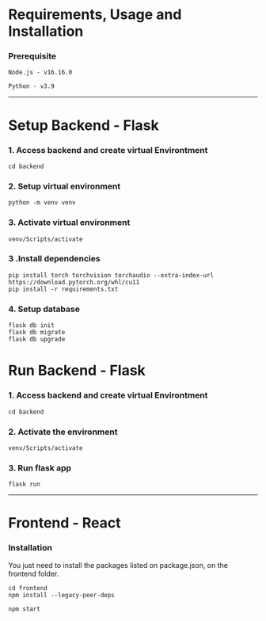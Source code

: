 # Requirements, Usage and Installation

### Prerequisite
```Node.js - v16.16.0```

```Python - v3.9```

---------------------------------------------------------------------------------------
<h1>Setup Backend - Flask</h1>

### 1. Access backend and create virtual Environtment
   
```cd backend```

### 2. Setup virtual environment

```python -m venv venv```
 
### 3. Activate virtual environment

```venv/Scripts/activate```

### 3 .Install dependencies

```
pip install torch torchvision torchaudio --extra-index-url https://download.pytorch.org/whl/cu11
pip install -r requirements.txt
```

### 4. Setup database

```
flask db init
flask db migrate
flask db upgrade
```

<h1>Run Backend - Flask</h1>

### 1. Access backend and create virtual Environtment
   
```cd backend```

### 2. Activate the environment

```venv/Scripts/activate```

### 3. Run flask app

```flask run```

-------------------------------------------------------------------------------------------------------------------
<h1>Frontend - React</h1>

### Installation

You just need to install the packages listed on package.json, on the frontend folder.

```
cd frontend
npm install --legacy-peer-deps
```

`npm start`




